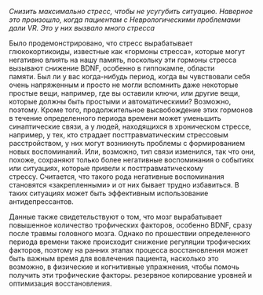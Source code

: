 
*Снизить максимально стресс, чтобы не усугубить ситуацию. 
Наверное это произошло, когда пациентам с Неврологическими проблемами  дали VR. Это у них вызвало много стресса*

Было продемонстрировано, что стресс вырабатывает глюкокортикоиды, известные как «гормоны стресса», которые могут негативно влиять на нашу память, поскольку эти гормоны стресса вызывают снижение BDNF, особенно в гиппокампе, области памяти. Был ли у вас когда-нибудь период, когда вы чувствовали себя очень напряженным и просто не могли вспомнить даже некоторые простые вещи, например, где вы оставили ключи, или другие вещи, которые должны быть простыми и автоматическими? Возможно, поэтому. Кроме того, продолжительное высвобождение этих гормонов в течение определенного периода времени может уменьшить синаптические связи, а у людей, находящихся в хроническом стрессе, например, у тех, кто страдает посттравматическим стрессовым расстройством, у них могут возникнуть проблемы с формированием новых воспоминаний. Или, возможно, тип связи изменился, так что они, похоже, сохраняют только более негативные воспоминания о событиях или ситуациях, которые привели к посттравматическому стрессу. Считается, что такого рода негативные воспоминания становятся «закрепленными» и от них бывает трудно избавиться. В таких ситуациях может быть эффективным использование антидепрессантов.

Данные также свидетельствуют о том, что мозг вырабатывает повышенное количество трофических факторов, особенно BDNF, сразу после травмы головного мозга. Однако по прошествии определенного периода времени также происходит снижение регуляции трофических факторов, поэтому на ранних этапах процесса восстановления может быть важным время для вовлечения пациента, насколько это возможно, в физические и когнитивные упражнения, чтобы помочь получить эти трофические факторы. резервное копирование уровней и оптимизация восстановления.
